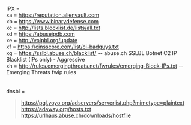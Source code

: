 IPX = <br />
xa = https://reputation.alienvault.com <br />
xb = https://www.binarydefense.com <br />
xc = http://lists.blocklist.de/lists/all.txt <br />
xd = https://abuseipdb.com <br />
xe = http://voipbl.org/update <br />
xf = https://cinsscore.com/list/ci-badguys.txt <br />
xg = https://sslbl.abuse.ch/blacklist/ -- abuse.ch SSLBL Botnet C2 IP Blacklist (IPs only) - Aggressive <br />
xh = http://rules.emergingthreats.net/fwrules/emerging-Block-IPs.txt -- Emerging Threats fwip rules <br />
<br />
<br />
dnsbl = <br />
> https://pgl.yoyo.org/adservers/serverlist.php?mimetype=plaintext <br />
> https://adaway.org/hosts.txt <br />
> https://urlhaus.abuse.ch/downloads/hostfile <br />
